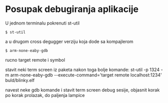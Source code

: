 # Posupak debugiranja aplikacije

U jednom terminalu pokrenuti st-util
```
$ st-util
```
a u drugom cross degugger verziju koja dode sa kompajlerom
```
$ arm-none-eaby-gdb
```
rucno target remote i symbol

stavit neki term screen iz paketa
nakon toga bolje komande: 
st-util -p 1324 -m
arm-none-eaby-gdb --execute-command='target remote localhost:1234' buld/blinky.elf

navest neke gdb komande i stavit term screen debug sesije,
objasnit korak po korak prolazak, do paljenja lampice 


